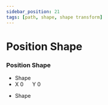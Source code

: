 ```yaml
---
sidebar_position: 21
tags: [path, shape, shape transform]
---
```


# Position Shape

<div className="patch-container">
    <div className="patch processor">
        <h3>Position Shape</h3>
        <ul className="inputs">
            <li>Shape</li>
            <li>X <span>0</span> &nbsp;&nbsp;&nbsp;&nbsp; Y <span>0</span></li>
        </ul>
        <ul className="outputs">
            <li>Shape</li>
        </ul>
    </div>
</div>